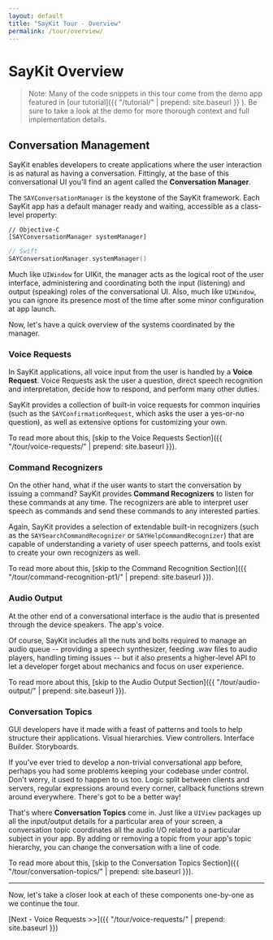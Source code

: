 ```yaml
---
layout: default
title: "SayKit Tour - Overview"
permalink: /tour/overview/
---
```


# SayKit Overview

> Note: Many of the code snippets in this tour come from the demo app featured in [our tutorial]({{ "/tutorial/" | prepend: site.baseurl }} ). Be sure to take a look at the demo for more thorough context and full implementation details.

## Conversation Management

SayKit enables developers to create applications where the user interaction is as natural as having a conversation. Fittingly, at the base of this conversational UI you'll find an agent called the **Conversation Manager**.

The `SAYConversationManager` is the keystone of the SayKit framework. Each SayKit app has a default manager ready and waiting, accessible as a class-level property:

```objc
// Objective-C
[SAYConversationManager systemManager]
```

```swift
// Swift
SAYConversationManager.systemManager()
```

Much like `UIWindow` for UIKit, the manager acts as the logical root of the user interface, administering and coordinating both the input (listening) and output (speaking) roles of the conversational UI. Also, much like `UIWindow`, you can ignore its presence most of the time after some minor configuration at app launch.

Now, let's have a quick overview of the systems coordinated by the manager.

### Voice Requests

In SayKit applications, all voice input from the user is handled by a **Voice Request**. Voice Requests ask the user a question, direct speech recognition and interpretation, decide how to respond, and perform many other duties.

SayKit provides a collection of built-in voice requests for common inquiries (such as the `SAYConfirmationRequest`, which asks the user a yes-or-no question), as well as extensive options for customizing your own.

To read more about this, [skip to the Voice Requests Section]({{ "/tour/voice-requests/" | prepend: site.baseurl }}).

### Command Recognizers

On the other hand, what if the user wants to start the conversation by issuing a command? SayKit provides **Command Recognizers** to listen for these commands at any time. The recognizers are able to interpret user speech as commands and send these commands to any interested parties.

Again, SayKit provides a selection of extendable built-in recognizers (such as the `SAYSearchCommandRecognizer` or `SAYHelpCommandRecognizer`) that are capable of understanding a variety of user speech patterns, and tools exist to create your own recognizers as well.

To read more about this, [skip to the Command Recognition Section]({{ "/tour/command-recognition-pt1/" | prepend: site.baseurl }}).

### Audio Output

At the other end of a conversational interface is the audio that is presented through the device speakers. The app's voice.

Of course, SayKit includes all the nuts and bolts required to manage an audio queue -- providing a speech synthesizer, feeding .wav files to audio players, handling timing issues -- but it also presents a higher-level API to let a developer forget about mechanics and focus on user experience.

To read more about this, [skip to the Audio Output Section]({{ "/tour/audio-output/" | prepend: site.baseurl }}).

### Conversation Topics

GUI developers have it made with a feast of patterns and tools to help structure their applications. Visual hierarchies. View controllers. Interface Builder. Storyboards.

If you've ever tried to develop a non-trivial conversational app before, perhaps you had some problems keeping your codebase under control. Don't worry, it used to happen to us too. Logic split between clients and servers, regular expressions around every corner, callback functions strewn around everywhere. There's got to be a better way!

That's where **Conversation Topics** come in. Just like a `UIView` packages up all the input/output details for a particular area of your screen, a conversation topic coordinates all the audio I/O related to a particular subject in your app. By adding or removing a topic from your app's topic hierarchy, you can change the conversation with a line of code.

To read more about this, [skip to the Conversation Topics Section]({{ "/tour/conversation-topics/" | prepend: site.baseurl }}).

___

Now, let's take a closer look at each of these components one-by-one as we continue the tour.

[Next - Voice Requests >>]({{ "/tour/voice-requests/" | prepend: site.baseurl }})
